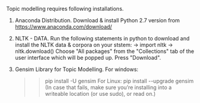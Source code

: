 Topic modelling requires following installations.

1. Anaconda Distribution. 
    Download & install Python 2.7 version from https://www.anaconda.com/download/
    
2. NLTK - DATA.
    Run the following statements in python to download and install the NLTK data & corpora on your ststem:
    -> import nltk
    -> nltk.download()
    Choose "All packages" from the "Collections" tab of the user interface which will be popped up. Press "Download".
    
3. Gensim Library for Topic Modelling.
    For windows:
    >> pip install -U gensim
    For Linux:
    >> pip install --upgrade gensim  
    (In case that fails, make sure you’re installing into a writeable location (or use sudo), or read on.)
